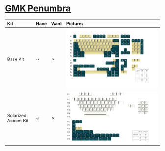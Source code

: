 # [GMK Penumbra](https://www.originativeco.com/products/penumbra)

| Kit                                   | Have    | Want    | Pictures |
| :-------------------------------------| :------ | :------ | :------- |
| Base Kit                              |    ✓    |    ✗    | ![](https://raw.githubusercontent.com/barnumbirr/keysets/master/doc/gmk_penumbra/gmk_penumbra_base_kit.png) |
| Solarized Accent Kit                  |    ✓    |    ✗    | ![](https://raw.githubusercontent.com/barnumbirr/keysets/master/doc/gmk_penumbra/gmk_penumbra_solarized_accent_kit.png) |
